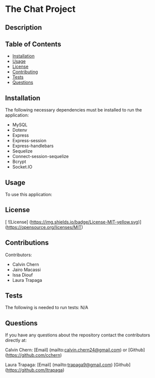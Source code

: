 # The Chat Project

## Description

## Table of Contents

* [Installation](#installation)
* [Usage](#usage)
* [License](#license)
* [Contributing](#contributions)
* [Tests](#tests)
* [Questions](#questions)

## Installation

The following necessary dependencies must be installed to run the application:

* MySQL
* Dotenv
* Express
* Express-session
* Express-handlebars
* Sequelize
* Connect-session-sequelize
* Bcrypt
* Socket.IO

## Usage

To use this application:

## License

 [ ![License] (<https://img.shields.io/badge/License-MIT-yellow.svg>)] (<https://opensource.org/licenses/MIT>)

## Contributions

Contributors:

* Calvin Chern
* Jairo Macassi
* Issa Diouf
* Laura Trapaga

## Tests

The following is needed to run tests: N/A

## Questions

If you have any questions about the repository contact the contributors directly at:

Calvin Chern: [Email] (mailto:calvin.chern24@gmail.com) or  [Github] (<https://github.com/cchern>)

Laura Trapaga: [Email] (mailto:trapaga9@gmail.com) [Github] (<https://github.com/ltrapaga>)